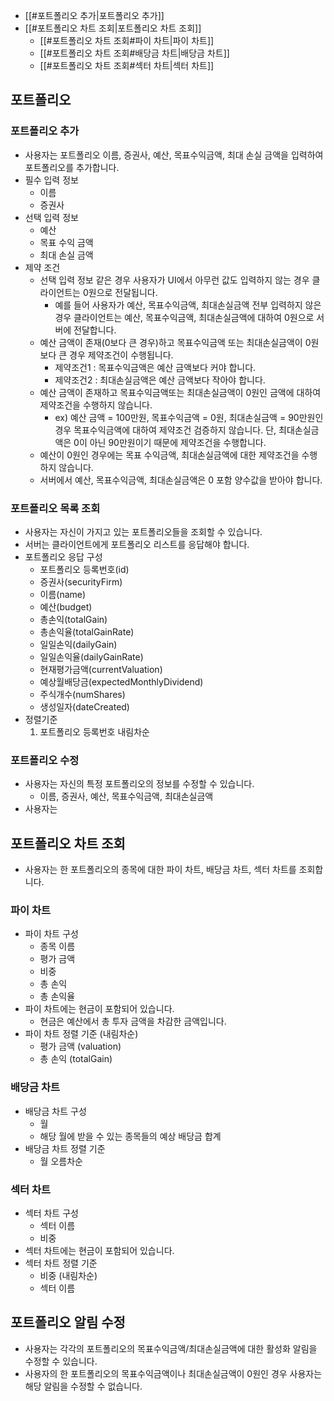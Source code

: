 
- [[#포트폴리오 추가|포트폴리오 추가]]
- [[#포트폴리오 차트 조회|포트폴리오 차트 조회]]
	- [[#포트폴리오 차트 조회#파이 차트|파이 차트]]
	- [[#포트폴리오 차트 조회#배당금 차트|배당금 차트]]
	- [[#포트폴리오 차트 조회#섹터 차트|섹터 차트]]


## 포트폴리오
### 포트폴리오 추가
- 사용자는 포트폴리오 이름, 증권사, 예산, 목표수익금액, 최대 손실 금액을 입력하여 포트폴리오를 추가합니다.
- 필수 입력 정보
	- 이름
	- 증권사
- 선택 입력 정보
	- 예산
	- 목표 수익 금액
	- 최대 손실 금액
- 제약 조건
	- 선택 입력 정보 같은 경우 사용자가 UI에서 아무런 값도 입력하지 않는 경우 클라이언트는 0원으로 전달됩니다.
		- 예를 들어 사용자가 예산, 목표수익금액, 최대손실금액 전부 입력하지 않은 경우 클라이언트는 예산, 목표수익금액, 최대손실금액에 대하여 0원으로 서버에 전달합니다.
	- 예산 금액이 존재(0보다 큰 경우)하고 목표수익금액 또는 최대손실금액이 0원보다 큰 경우 제약조건이 수행됩니다.
		- 제약조건1 : 목표수익금액은 예산 금액보다 커야 합니다.
		- 제약조건2 : 최대손실금액은 예산 금액보다 작아야 합니다.
	- 예산 금액이 존재하고 목표수익금액또는 최대손실금액이 0원인 금액에 대하여 제약조건을 수행하지 않습니다.
		- ex) 예산 금액 = 100만원, 목표수익금액 = 0원, 최대손실금액 = 90만원인 경우 목표수익금액에 대하여 제약조건 검증하지 않습니다. 단, 최대손실금액은 0이 아닌 90만원이기 때문에 제약조건을 수행합니다.
	- 예산이 0원인 경우에는 목표 수익금액, 최대손실금액에 대한 제약조건을 수행하지 않습니다.
	- 서버에서 예산, 목표수익금액, 최대손실금액은 0 포함 양수값을 받아야 합니다.

### 포트폴리오 목록 조회
- 사용자는 자신이 가지고 있는 포트폴리오들을 조회할 수 있습니다.
- 서버는 클라이언트에게 포트폴리오 리스트를 응답해야 합니다.
- 포트폴리오 응답 구성
	- 포트폴리오 등록번호(id)
	- 증권사(securityFirm)
	- 이름(name)
	- 예산(budget)
	- 총손익(totalGain)
	- 총손익율(totalGainRate)
	- 일일손익(dailyGain)
	- 일일손익율(dailyGainRate)
	- 현재평가금액(currentValuation)
	- 예상월배당금(expectedMonthlyDividend)
	- 주식개수(numShares)
	- 생성일자(dateCreated)
- 정렬기준
	1. 포트폴리오 등록번호 내림차순

### 포트폴리오 수정
- 사용자는 자신의 특정 포트폴리오의 정보를 수정할 수 있습니다.
	- 이름, 증권사, 예산, 목표수익금액, 최대손실금액
- 사용자는 

## 포트폴리오 차트 조회
- 사용자는 한 포트폴리오의 종목에 대한 파이 차트, 배당금 차트, 섹터 차트를 조회합니다.
### 파이 차트
- 파이 차트 구성
	- 종목 이름
	- 평가 금액
	- 비중
	- 총 손익
	- 총 손익율
- 파이 차트에는 현금이 포함되어 있습니다.
	- 현금은 예산에서 총 투자 금액을 차감한 금액입니다.
- 파이 차트 정렬 기준 (내림차순)
	- 평가 금액 (valuation)
	- 총 손익 (totalGain)

### 배당금 차트
- 배당금 차트 구성
	- 월
	- 해당 월에 받을 수 있는 종목들의 예상 배당금 합계
- 배당금 차트 정렬 기준
	- 월 오름차순

### 섹터 차트
- 섹터 차트 구성
	- 섹터 이름
	- 비중
- 섹터 차트에는 현금이 포함되어 있습니다.
- 섹터 차트 정렬 기준
	- 비중 (내림차순)
	- 섹터 이름

## 포트폴리오 알림 수정
- 사용자는 각각의 포트폴리오의 목표수익금액/최대손실금액에 대한 활성화 알림을 수정할 수 있습니다.
- 사용자의 한 포트폴리오의 목표수익금액이나 최대손실금액이 0원인 경우 사용자는 해당 알림을 수정할 수 없습니다.

